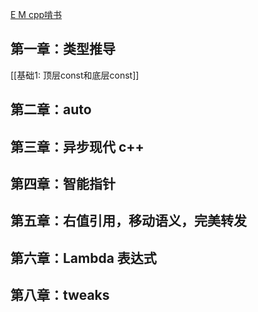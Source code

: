 [E M cpp啃书](https://space.bilibili.com/218427631/channel/seriesdetail?sid=3726019)
## 第一章：类型推导
[[基础1: 顶层const和底层const]]

## 第二章：auto
## 第三章：异步现代 c++
## 第四章：智能指针
## 第五章：右值引用，移动语义，完美转发
## 第六章：Lambda 表达式
## 第八章：tweaks




